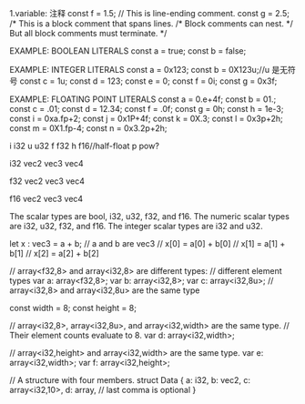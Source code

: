 1.variable:
注释
const f = 1.5; // This is line-ending comment. 
const g = 2.5; /* This is a block comment
                that spans lines.
                /* Block comments can nest.
                 */
                But all block comments must terminate.
               */

EXAMPLE: BOOLEAN LITERALS
const a = true;
const b = false;

EXAMPLE: INTEGER LITERALS
const a = 0x123; 
const b = 0X123u;//u 是无符号
const c = 1u;
const d = 123;
const e = 0;
const f = 0i;
const g = 0x3f;

EXAMPLE: FLOATING POINT LITERALS
const a = 0.e+4f;
const b = 01.;
const c = .01;
const d = 12.34;
const f = .0f;
const g = 0h;
const h = 1e-3;
const i = 0xa.fp+2;
const j = 0x1P+4f;
const k = 0X.3;
const l = 0x3p+2h;
const m = 0X1.fp-4;
const n = 0x3.2p+2h;

i	i32
u	u32
f	f32
h   f16//half-float
p   pow?


i32
vec2<i32>
vec3<i32>
vec4<i32>

f32
vec2<f32>
vec3<f32>
vec4<f32>

f16
vec2<f16>
vec3<f16>
vec4<f16>

The scalar types are bool, i32, u32, f32, and f16. 
The numeric scalar types are i32, u32, f32, and f16. 
The integer scalar types are i32 and u32.

let x : vec3<f32> = a + b; // a and b are vec3<f32>
// x[0] = a[0] + b[0]
// x[1] = a[1] + b[1]
// x[2] = a[2] + b[2]

// array<f32,8> and array<i32,8> are different types:
// different element types
var<private> a: array<f32,8>;
var<private> b: array<i32,8>;
var<private> c: array<i32,8u>;  // array<i32,8> and array<i32,8u> are the same type

const width = 8;
const height = 8;

// array<i32,8>, array<i32,8u>, and array<i32,width> are the same type.
// Their element counts evaluate to 8.
var<private> d: array<i32,width>;

// array<i32,height> and array<i32,width> are the same type.
var<private> e: array<i32,width>;
var<private> f: array<i32,height>;

// A structure with four members.
struct Data {
  a: i32,
  b: vec2<f32>,
  c: array<i32,10>,
  d: array<f32>, // last comma is optional
}